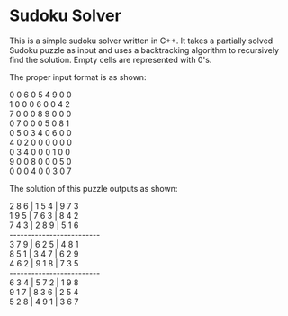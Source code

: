 # Sudoku Solver

This is a simple sudoku solver written in C++. It takes a partially solved Sudoku puzzle
as input and uses a backtracking algorithm to recursively find the solution. Empty cells
are represented with 0's.

The proper input format is as shown:

0 0 6 0 5 4 9 0 0  
1 0 0 0 6 0 0 4 2  
7 0 0 0 8 9 0 0 0  
0 7 0 0 0 5 0 8 1  
0 5 0 3 4 0 6 0 0  
4 0 2 0 0 0 0 0 0  
0 3 4 0 0 0 1 0 0  
9 0 0 8 0 0 0 5 0  
0 0 0 4 0 0 3 0 7  

The solution of this puzzle outputs as shown:  

2 8 6 | 1 5 4 | 9 7 3   
1 9 5 | 7 6 3 | 8 4 2   
7 4 3 | 2 8 9 | 5 1 6  
\-------------------------    
3 7 9 | 6 2 5 | 4 8 1   
8 5 1 | 3 4 7 | 6 2 9   
4 6 2 | 9 1 8 | 7 3 5   
\-------------------------   
6 3 4 | 5 7 2 | 1 9 8  
9 1 7 | 8 3 6 | 2 5 4  
5 2 8 | 4 9 1 | 3 6 7  
